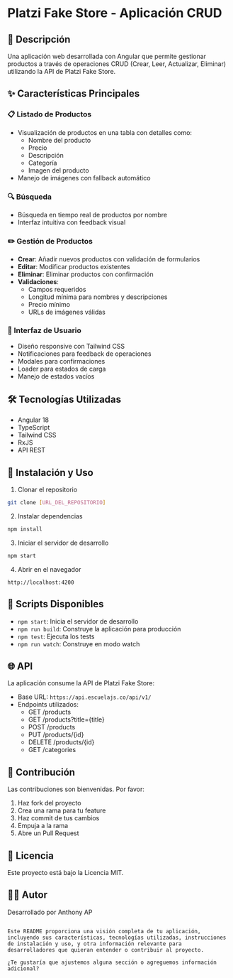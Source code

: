 # Platzi Fake Store - Aplicación CRUD

## 📝 Descripción
Una aplicación web desarrollada con Angular que permite gestionar productos a través de operaciones CRUD (Crear, Leer, Actualizar, Eliminar) utilizando la API de Platzi Fake Store.

## ✨ Características Principales

### 📋 Listado de Productos
- Visualización de productos en una tabla con detalles como:
  - Nombre del producto
  - Precio
  - Descripción
  - Categoría
  - Imagen del producto
- Manejo de imágenes con fallback automático

### 🔍 Búsqueda
- Búsqueda en tiempo real de productos por nombre
- Interfaz intuitiva con feedback visual

### ✏️ Gestión de Productos
- **Crear**: Añadir nuevos productos con validación de formularios
- **Editar**: Modificar productos existentes
- **Eliminar**: Eliminar productos con confirmación
- **Validaciones**: 
  - Campos requeridos
  - Longitud mínima para nombres y descripciones
  - Precio mínimo
  - URLs de imágenes válidas

### 🎨 Interfaz de Usuario
- Diseño responsive con Tailwind CSS
- Notificaciones para feedback de operaciones
- Modales para confirmaciones
- Loader para estados de carga
- Manejo de estados vacíos

## 🛠️ Tecnologías Utilizadas
- Angular 18
- TypeScript
- Tailwind CSS
- RxJS
- API REST

## 🚀 Instalación y Uso

1. Clonar el repositorio

```bash
git clone [URL_DEL_REPOSITORIO]
```

2. Instalar dependencias

```bash
npm install
```

3. Iniciar el servidor de desarrollo

```bash
npm start
```

4. Abrir en el navegador
```
http://localhost:4200
```

## 🔧 Scripts Disponibles

- `npm start`: Inicia el servidor de desarrollo
- `npm run build`: Construye la aplicación para producción
- `npm test`: Ejecuta los tests
- `npm run watch`: Construye en modo watch

## 🌐 API
La aplicación consume la API de Platzi Fake Store:
- Base URL: `https://api.escuelajs.co/api/v1/`
- Endpoints utilizados:
  - GET /products
  - GET /products?title={title}
  - POST /products
  - PUT /products/{id}
  - DELETE /products/{id}
  - GET /categories

## 👥 Contribución
Las contribuciones son bienvenidas. Por favor:
1. Haz fork del proyecto
2. Crea una rama para tu feature
3. Haz commit de tus cambios
4. Empuja a la rama
5. Abre un Pull Request

## 📄 Licencia
Este proyecto está bajo la Licencia MIT.

## 🙋‍♂️ Autor
Desarrollado por Anthony AP
```

Este README proporciona una visión completa de tu aplicación, incluyendo sus características, tecnologías utilizadas, instrucciones de instalación y uso, y otra información relevante para desarrolladores que quieran entender o contribuir al proyecto.

¿Te gustaría que ajustemos alguna sección o agreguemos información adicional?